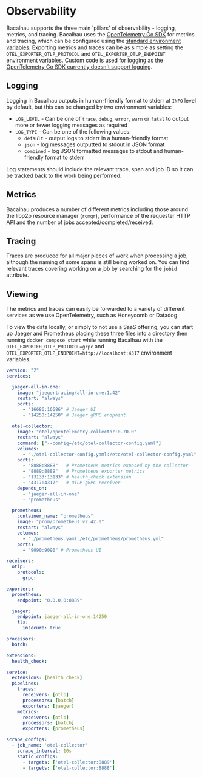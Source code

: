 # Observability

Bacalhau supports the three main 'pillars' of observability - logging, metrics, and tracing. Bacalhau uses the [OpenTelemetry Go SDK](https://github.com/open-telemetry/opentelemetry-go) for metrics and tracing, which can be configured using the [standard environment variables](https://github.com/open-telemetry/opentelemetry-specification/blob/main/specification/protocol/exporter.md). Exporting metrics and traces can be as simple as setting the `OTEL_EXPORTER_OTLP_PROTOCOL` and `OTEL_EXPORTER_OTLP_ENDPOINT` environment variables. Custom code is used for logging as the [OpenTelemetry Go SDK currently doesn't support logging](https://github.com/open-telemetry/opentelemetry-go#project-status).

## Logging

Logging in Bacalhau outputs in human-friendly format to stderr at `INFO` level by default, but this can be changed by two environment variables:

* `LOG_LEVEL` - Can be one of `trace`, `debug`, `error`, `warn` or `fatal` to output more or fewer logging messages as required
* `LOG_TYPE` - Can be one of the following values:
  * `default` - output logs to stderr in a human-friendly format
  * `json` - log messages outputted to stdout in JSON format
  * `combined` - log JSON formatted messages to stdout and human-friendly format to stderr

Log statements should include the relevant trace, span and job ID so it can be tracked back to the work being performed.

## Metrics

Bacalhau produces a number of different metrics including those around the libp2p resource manager (`rcmgr`), performance of the requester HTTP API and the number of jobs accepted/completed/received.

## Tracing

Traces are produced for all major pieces of work when processing a job, although the naming of some spans is still being worked on. You can find relevant traces covering working on a job by searching for the `jobid` attribute.

## Viewing

The metrics and traces can easily be forwarded to a variety of different services as we use OpenTelemetry, such as Honeycomb or Datadog.

To view the data locally, or simply to not use a SaaS offering, you can start up Jaeger and Prometheus placing these three files into a directory then running `docker compose start` while running Bacalhau with the `OTEL_EXPORTER_OTLP_PROTOCOL=grpc` and `OTEL_EXPORTER_OTLP_ENDPOINT=http://localhost:4317` environment variables.

```yaml
version: "2"
services:

  jaeger-all-in-one:
    image: "jaegertracing/all-in-one:1.42"
    restart: "always"
    ports:
      - "16686:16686" # Jaeger UI
      - "14250:14250" # Jaeger gRPC endpoint

  otel-collector:
    image: "otel/opentelemetry-collector:0.70.0"
    restart: "always"
    command: ["--config=/etc/otel-collector-config.yaml"]
    volumes:
      - "./otel-collector-config.yaml:/etc/otel-collector-config.yaml"
    ports:
      - "8888:8888"   # Prometheus metrics exposed by the collector
      - "8889:8889"   # Prometheus exporter metrics
      - "13133:13133" # health_check extension
      - "4317:4317"   # OTLP gRPC receiver
    depends_on:
      - "jaeger-all-in-one"
      - "prometheus"

  prometheus:
    container_name: "prometheus"
    image: "prom/prometheus:v2.42.0"
    restart: "always"
    volumes:
      - "./prometheus.yaml:/etc/prometheus/prometheus.yml"
    ports:
      - "9090:9090" # Prometheus UI
```

```yaml
receivers:
  otlp:
    protocols:
      grpc:

exporters:
  prometheus:
    endpoint: "0.0.0.0:8889"

  jaeger:
    endpoint: jaeger-all-in-one:14250
    tls:
      insecure: true

processors:
  batch:

extensions:
  health_check:

service:
  extensions: [health_check]
  pipelines:
    traces:
      receivers: [otlp]
      processors: [batch]
      exporters: [jaeger]
    metrics:
      receivers: [otlp]
      processors: [batch]
      exporters: [prometheus]
```

```yaml
scrape_configs:
  - job_name: 'otel-collector'
    scrape_interval: 10s
    static_configs:
      - targets: ['otel-collector:8889']
      - targets: ['otel-collector:8888']
```
